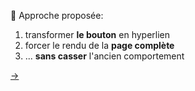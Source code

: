 <div style="height:200px">&nbsp;</div>

🎯 Approche proposée:

1. transformer **le bouton** en hyperlien
2. forcer le rendu de la **page complète**
3. ... **sans casser** l'ancien comportement

[→](07-observations.md)
